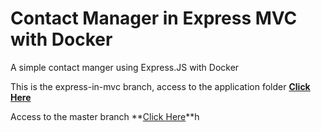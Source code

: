 # Contact Manager in Express MVC with Docker

A simple contact manger using Express.JS with Docker

This is the express-in-mvc branch, access to the application folder **<a href="https://github.com/siicosmos/Contact-Manager-React-Express/tree/express-in-mvc/contact-manager-api" target="_blank">Click Here</a>**

Access to the master branch **<a href="ttps://github.com/siicosmos/Contact-Manager-React-Express/tree/master" target="_blank">Click Here</a>**h
